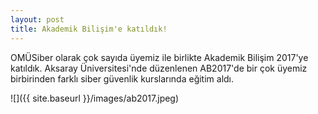 ```yaml
---
layout: post
title: Akademik Bilişim'e katıldık!
---
```


OMÜSiber olarak çok sayıda üyemiz ile birlikte Akademik Bilişim 2017'ye katıldık. Aksaray Üniversitesi'nde düzenlenen AB2017'de bir çok üyemiz birbirinden farklı siber güvenlik kurslarında eğitim aldı. 

![]({{ site.baseurl }}/images/ab2017.jpeg)
  
